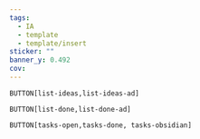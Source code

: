 ```yaml
---
tags:
  - IA
  - template
  - template/insert
sticker: ""
banner_y: 0.492
cov:
---
```


`BUTTON[list-ideas,list-ideas-ad]`

`BUTTON[list-done,list-done-ad]`

`BUTTON[tasks-open,tasks-done, tasks-obsidian]`
